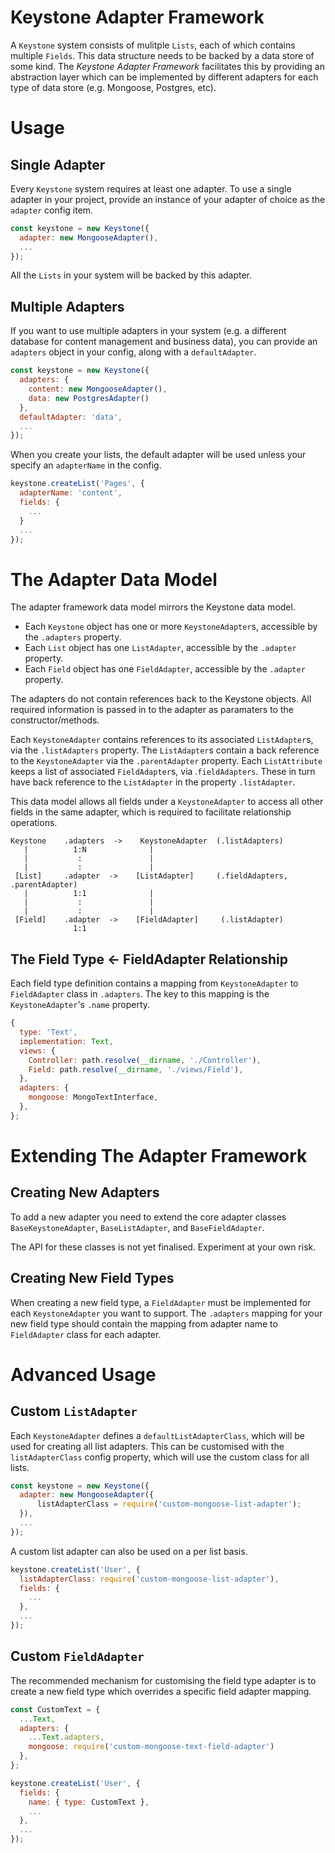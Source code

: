 # Keystone Adapter Framework

A `Keystone` system consists of mulitple `Lists`, each of which contains multiple `Fields`. This data structure needs to be backed by a data store of some kind. The *Keystone Adapter Framework* facilitates this by providing an abstraction layer which can be implemented by different adapters for each type of data store (e.g. Mongoose, Postgres, etc).

# Usage

## Single Adapter

Every `Keystone` system requires at least one adapter. To use a single adapter in your project, provide an instance of your adapter of choice as the `adapter` config item.

```js
const keystone = new Keystone({
  adapter: new MongooseAdapter(),
  ...
});
```

All the `Lists` in your system will be backed by this adapter.

## Multiple Adapters

If you want to use multiple adapters in your system (e.g. a different database for content management and business data), you can provide an `adapters` object in your config, along with a `defaultAdapter`.

```js
const keystone = new Keystone({
  adapters: {
    content: new MongooseAdapter(),
    data: new PostgresAdapter()
  },
  defaultAdapter: 'data',
  ...
});
```

When you create your lists, the default adapter will be used unless your specify an `adapterName` in the config.

```js
keystone.createList('Pages', {
  adapterName: 'content',
  fields: {
    ...
  }
  ...
});
```

# The Adapter Data Model

The adapter framework data model mirrors the Keystone data model.

 * Each `Keystone` object has one or more `KeystoneAdapter`s, accessible by the `.adapters` property.
 * Each `List` object has one `ListAdapter`, accessible by the `.adapter` property.
 * Each `Field` object has one `FieldAdapter`, accessible by the `.adapter` property.

The adapters do not contain references back to the Keystone objects. All required information is passed in to the adapter
as paramaters to the constructor/methods.

Each `KeystoneAdapter` contains references to its associated `ListAdapter`s, via the `.listAdapters` property. The `ListAdapter`s contain a back reference to the `KeystoneAdapter` via the `.parentAdapter` property. Each `ListAttribute` keeps a list of associated `FieldAdapter`s, via .`fieldAdapters`. These in turn have back reference to the `ListAdapter` in the property `.listAdapter`.

This data model allows all fields under a `KeystoneAdapter` to access all other fields in the same adapter, which is required to facilitate relationship operations.

```
Keystone    .adapters  ->    KeystoneAdapter  (.listAdapters)
   |          1:N              |
   |           :               |
   |           :               |
 [List]     .adapter  ->    [ListAdapter]     (.fieldAdapters, .parentAdapter)
   |          1:1              |
   |           :               |
   |           :               |
 [Field]    .adapter  ->    [FieldAdapter]     (.listAdapter)
              1:1
```

## The Field Type <- FieldAdapter Relationship

Each field type definition contains a mapping from `KeystoneAdapter` to `FieldAdapter` class in `.adapters`. The key to this mapping is the `KeystoneAdapter`'s `.name` property.

```js
{
  type: 'Text',
  implementation: Text,
  views: {
    Controller: path.resolve(__dirname, './Controller'),
    Field: path.resolve(__dirname, './views/Field'),
  },
  adapters: {
    mongoose: MongoTextInterface,
  },
};
```

# Extending The Adapter Framework

## Creating New Adapters

To add a new adapter you need to extend the core adapter classes `BaseKeystoneAdapter`, `BaseListAdapter`, and `BaseFieldAdapter`.

The API for these classes is not yet finalised. Experiment at your own risk.

## Creating New Field Types

When creating a new field type, a `FieldAdapter` must be implemented for each `KeystoneAdapter` you want to support. The `.adapters` mapping for your new field type should contain the mapping from adapter name to `FieldAdapter` class for each adapter.

# Advanced Usage

## Custom `ListAdapter`

Each `KeystoneAdapter` defines a `defaultListAdapterClass`, which will be used for creating all list adapters. This can be customised with the `listAdapterClass` config property, which will use the custom class for all lists.

```js
const keystone = new Keystone({
  adapter: new MongooseAdapter({
      listAdapterClass = require('custom-mongoose-list-adapter');
  }),
  ...
});
```

A custom list adapter can also be used on a per list basis.

```js
keystone.createList('User', {
  listAdapterClass: require('custom-mongoose-list-adapter'),
  fields: {
    ...
  },
  ...
});
```

## Custom `FieldAdapter`

The recommended mechanism for customising the field type adapter is to create a new field type which overrides a specific field adapter mapping.

```js
const CustomText = {
  ...Text,
  adapters: {
    ...Text.adapters,
    mongoose: require('custom-mongoose-text-field-adapter')
  },
};

keystone.createList('User', {
  fields: {
    name: { type: CustomText },
    ...
  },
  ...
});
```
